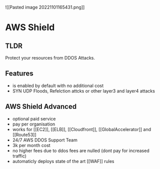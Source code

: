 ![[Pasted image 20221101165431.png]]
# AWS Shield

## TLDR
Protect your resources from DDOS Attacks.

## Features
- is enabled by default with no additional cost
- SYN UDP Floods, Refelction attcks or other layer3 and layer4 attacks

## AWS Shield Advanced 
- optional paid service
- pay per organisation
- works for [[EC2]], [[ELB]], [[Cloudfront]], [[GlobalAccelerator]] and [[Route53]]
- 24/7 AWS DDOS Support Team
- 3k per month cost
- no higher fees due to ddos fees are nulled (dont pay for increased traffic)
- automaticly deploys state of the art [[WAF]] rules
